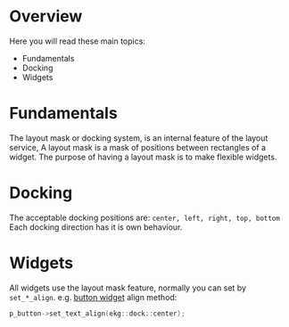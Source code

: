 # Overview

Here you will read these main topics:
- Fundamentals
- Docking
- Widgets

# Fundamentals

The layout mask or docking system, is an internal feature of the layout service, A layout mask is a mask of positions between rectangles of a widget. The purpose of having a layout mask is to make flexible widgets.

# Docking

The acceptable docking positions are: `center, left, right, top, bottom`
Each docking direction has it is own behaviour.

# Widgets

All widgets use the layout mask feature, normally you can set by `set_*_align`.
e.g. [button widget](button.md) align method:

```cpp
p_button->set_text_align(ekg::dock::center);
```
